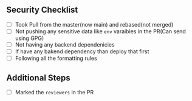## Security Checklist

- [ ] Took Pull from the master(now main) and rebased(not merged)
- [ ] Not pushing any sensitive data like  `env` varaibles in the PR(Can send using GPG)
- [ ] Not having any backend dependenicies
- [ ] If have any bakend dependency than deploy that first
- [ ] Following all the formatting rules

## Additional Steps

- [ ] Marked the `reviewers` in the PR
